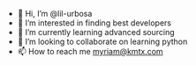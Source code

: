 - 👋 Hi, I’m @lil-urbosa
- 👀 I’m interested in finding best developers
- 🌱 I’m currently learning advanced sourcing
- 💞️ I’m looking to collaborate on learning python
- 📫 How to reach me myriam@kmtx.com

<!---
lil-urbosa/lil-urbosa is a ✨ special ✨ repository because its `README.md` (this file) appears on your GitHub profile.
You can click the Preview link to take a look at your changes.
--->
